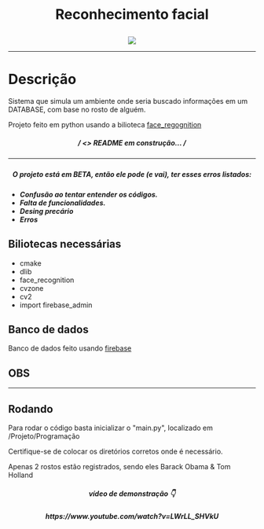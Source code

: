 # <p align = "center"> Reconhecimento facial

<p align="center">
  <img src = "https://user-images.githubusercontent.com/108163958/236060561-1b5b3f13-d30d-4493-b5ff-d3065c638771.png">
       </p>
  <hr>
  
# Descrição

Sistema que simula um ambiente onde seria buscado informações em um DATABASE, com base no rosto de alguém.

Projeto feito em python usando a bilioteca [face_regognition](https://github.com/ageitgey/face_recognition) 

 <h5 align='center'>
  / <> README em construção...</a> /
<h5>
<hr>
<h5 align='center'>
  O projeto está em BETA, então ele pode (e vai), ter esses erros listados:
<h5>


* Confusão ao tentar entender os códigos.
* Falta de funcionalidades.
* Desing precário
* Erros

## Biliotecas necessárias

* cmake
* dlib
* face_recognition
* cvzone
* cv2
* import firebase_admin

## Banco de dados

Banco de dados feito usando [firebase](https://firebase.google.com/?hl=pt)

## OBS
 <hr>




## Rodando

Para rodar o código basta inicializar o "main.py", localizado em /Projeto/Programação

Certifique-se de colocar os diretórios corretos onde é necessário.



Apenas 2 rostos estão registrados, sendo eles Barack Obama & Tom Holland




<h5 align='center'>
vídeo de demonstração 👇
<h5>
<h5 align='center'>
https://www.youtube.com/watch?v=LWrLL_SHVkU
<h5>
